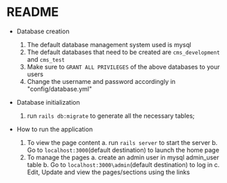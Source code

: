 # README

* Database creation
  1. The default database management system used is mysql
  2. The default databases that need to be created are `cms_development` and `cms_test`
  3. Make sure to `GRANT ALL PRIVILEGES` of the above databases to your users
  4. Change the username and password accordingly in "config/database.yml"

* Database initialization
  1. run `rails db:migrate` to generate all the necessary tables;

* How to run the application
  1. To view the page content
    a. run `rails server` to start the server
    b. Go to `localhost:3000`(default destination) to launch the home page
  2. To manage the pages
    a. create an admin user in mysql admin_user table
    b. Go to `localhost:3000\admin`(default destination) to log in 
    c. Edit, Update and view the pages/sections using the links
  
  
